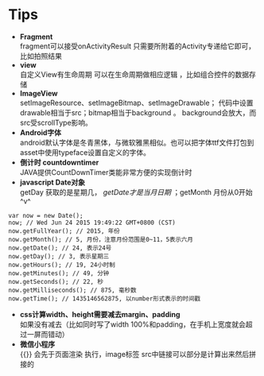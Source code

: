 # Tips

-  **Fragment**    
fragment可以接受onActivityResult 只需要所附着的Activity专递给它即可，比如拍照结果
- **view**    
自定义View有生命周期 可以在生命周期做相应逻辑 ，比如组合控件的数据存储
- **ImageView**    
setImageResource、setImageBitmap、setImageDrawable；
代码中设置drawable相当于src；bitmap相当于background 。
background会放大，而src受scrollType影响。
- **Android字体**    
android默认字体是冬青黑体，与微软雅黑相似。也可以把字体ttf文件打包到asset中使用typeface设置自定义的字体。
- **倒计时 countdowntimer**    
JAVA提供CountDownTimer类能非常方便的实现倒计时
- **javascript Date对象**     
getDay 获取的是星期几， *getDate才是当月日期* ；getMonth 月份从0开始 ^v^
```
var now = new Date();
now; // Wed Jun 24 2015 19:49:22 GMT+0800 (CST)
now.getFullYear(); // 2015, 年份
now.getMonth(); // 5, 月份，注意月份范围是0~11，5表示六月
now.getDate(); // 24, 表示24号
now.getDay(); // 3, 表示星期三
now.getHours(); // 19, 24小时制
now.getMinutes(); // 49, 分钟
now.getSeconds(); // 22, 秒
now.getMilliseconds(); // 875, 毫秒数
now.getTime(); // 1435146562875, 以number形式表示的时间戳
```    
- **css计算width、height需要减去margin、padding**     
如果没有减去（比如同时写了width 100%和padding，在手机上宽度就会超过一屏而错动）     
- **微信小程序**     
{{}} 会先于页面渲染 执行，image标签 src中链接可以部分是计算出来然后拼接的


